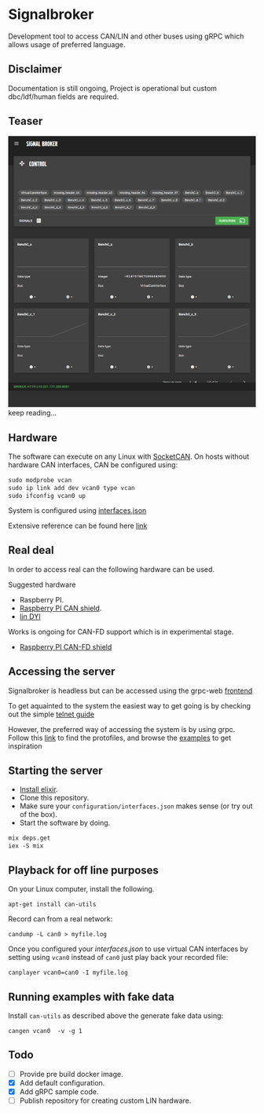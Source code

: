 # Signalbroker

Development tool to access CAN/LIN and other buses using gRPC which allows usage of preferred language.

## Disclaimer

Documentation is still ongoing, Project is operational but custom dbc/ldf/human fields are required.

## Teaser

![Components](/examples/grpc/grpc-web/Screenshot_2019-04-08_signal-broker.png)
keep reading...

## Hardware

The software can execute on any Linux with [SocketCAN](https://en.wikipedia.org/wiki/SocketCAN). On hosts without hardware CAN interfaces, CAN be configured using:
```
sudo modprobe vcan
sudo ip link add dev vcan0 type vcan
sudo ifconfig vcan0 up
```

System is configured using [interfaces.json](configuration/interfaces.json)

Extensive reference can be found here [link](configuration/interfaces_referense.json)

## Real deal

In order to access real can the following hardware can be used.

Suggested hardware
- Raspberry PI.
- [Raspberry PI CAN shield](https://copperhilltech.com/pican2-duo-can-bus-board-for-raspberry-pi-2-3/).
- [lin DYI](https://github.com/volvo-cars/signalbroker-lin-transceiver/tree/master)

Works is ongoing for CAN-FD support which is in experimental stage.
- [Raspberry PI CAN-FD shield](https://copperhilltech.com/pican-fd-can-bus-fd-duo-board-with-real-time-clock-for-raspberry-pi/)

## Accessing the server
Signalbroker is headless but can be accessed using the grpc-web [frontend](https://github.com/volvo-cars/signalbroker-web-client)

To get aquainted to the system the easiest way to get going is by checking out the simple [telnet guide](apps/app_telnet/README.md)

However, the preferred way of accessing the system is by using grpc. Follow this [link](/apps/grpc_service/proto_files) to find the protofiles, and browse the [examples](/examples/grpc) to get inspiration

## Starting the server

- [Install elixir](https://elixir-lang.org/install.html).
- Clone this repository.
- Make sure your `configuration/interfaces.json` makes sense (or try out of the box).
- Start the software by doing.

```
mix deps.get
iex -S mix
```

## Playback for off line purposes
On your Linux computer, install the following.
```
apt-get install can-utils
```
Record can from a real network:
```
candump -L can0 > myfile.log
```
Once you configured your *interfaces.json* to use virtual CAN interfaces by setting using `vcan0` instead of `can0` just play back your recorded file:
```
canplayer vcan0=can0 -I myfile.log
```

## Running examples with fake data
Install `can-utils` as described above the generate fake data using:
```
cangen vcan0  -v -g 1
```

## Todo
- [ ] Provide pre build docker image.
- [x] Add default configuration.
- [x] Add gRPC sample code.
- [ ] Publish repository for creating custom LIN hardware.
